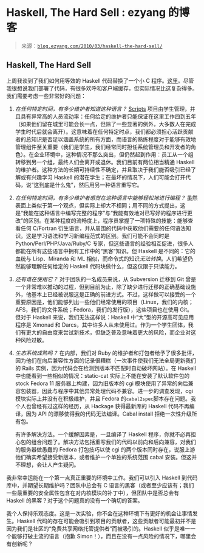 <!--yml

category: 未分类

date: 2024-07-01 18:18:25

-->

# Haskell, The Hard Sell : ezyang 的博客

> 来源：[`blog.ezyang.com/2010/03/haskell-the-hard-sell/`](http://blog.ezyang.com/2010/03/haskell-the-hard-sell/)

## Haskell, The Hard Sell

上周我谈到了我们如何用等效的 Haskell 代码替换了一个小 C 程序。[这里](http://blog.ezyang.com/2010/03/replacing-small-c-programs-with-haskell/)。尽管我很想说我们部署了代码，有很多欢呼和客户端缓存，但实际情况比这复杂得多。我们需要考虑一些非常好的问题：

1.  *在任何特定时间，有多少维护者知道这种语言？* [Scripts](http://scripts.mit.edu) 项目由学生管理，并且具有异常高的人员流动率：任何给定的维护者只能保证在这里工作四到五年（如果他们留在城里可能会长一点，但除了一些显著的例外，大多数人在完成学生时代后就会离开）。这意味着在任何特定时点，我们都必须担心活跃贡献者的总知识是否足以涵盖系统的所有方面，而语言的熟练程度对于能够有效地管理组件至关重要（我们是学生，我们经常同时担任系统管理员和开发者的角色）。在企业环境中，这种情况不那么突出，但仍然起到作用：员工从一个组转移到另一个组，最终人们会离开或退休。我们目前有两位相当精通 Haskell 的维护者。这种方法的长期可持续性不确定，并且取决于我们能否吸引已经了解或有兴趣学习 Haskell 的潜在学生；在最坏的情况下，人们可能会打开代码，说“这到底是什么鬼”，然后用另一种语言重写它。

1.  *在任何特定时间，有多少维护者感觉在这种语言中能够轻松地进行编程？* 虽然表面上类似于第一个观点，但实际上却大不相同；用不同的方式提出，这是“我能在这种语言中编写完整的程序”与“我能有效地对已写好的程序进行更改”的区别。在某种程度的流畅度上，程序员掌握了一项特殊的技能：能够查看任何 C/Fortran 衍生语言，并从周围的代码中获取他们需要的任何语法知识。这是学习语法和学习新编程范式的区别。我们可能不会同时是 Python/Perl/PHP/Java/Ruby/C 专家，但这些语言的经验相互促进，很多人都能在所有这些语言中拥有工作中的“黑客”知识。但 Haskell 是不同的：它的血统与 Lisp、Miranda 和 ML 相似，而命令式的知识*无法转换*。人们希望仍然能够理解任何给定的 Haskell 代码块做什么，但这仅限于只读能力。

1.  *还有谁在使用它？* 对于团队的一名成员来说，从 Subversion 迁移到 Git 曾是一个非常难以推动的过程，但到目前为止，除了缺少进行迁移的正确基础设施外，他基本上已经被说服这是正确的前进方式。不过，这样做可以接受的一个重要原因是，他们能够列出一些他们经常使用的项目（Linux，我们的内核；AFS，我们的文件系统；Fedora，我们的发行版），这些项目也在使用 Git。但对于 Haskell 来说，我们无法这样说：Haskell 中“大”型的开源高可见应用程序是 Xmonad 和 Darcs，其中许多人从未使用过。作为一个学生团体，我们有更大的自由度来尝试新技术，但缺乏普及意味着更大的风险，而企业对这种风险过敏。

1.  *生态系统成熟吗？* 在内部，我们对 Ruby 的维护者和打包者给予了很多批评，因为他们在向后兼容性方面的记录很糟糕（一次事件使我们无法全局更新我们的 Rails 实例，因为代码会在检测到版本不匹配时自动破坏网站）。在 Haskell 中也能看到一些相似的情况：static-cat 实际上不能在安装了默认软件包的 stock Fedora 11 服务器上构建，因为旧版本的 cgi 模块使用了异常的向后兼容包装器，因此与程序中其他异常处理代码不兼容。进一步的调查发现，cgi 模块实际上并没有在积极维护，并且 Fedora 的`cabal2spec`脚本存在问题。我个人也曾经有过这样的经历，从 Hackage 获得最新库的 Haskell 代码不再编译，因为 API 的漂移使得我的代码无法编译。Cabal install 拒绝一次性升级所有包。

    有许多解决方法。一个缓解因素是，一旦编译了 Haskell 程序，你就不必再担心包的组合问题了。解决方法包括重写我们的代码以前向和后向兼容，对我们的服务器做愚蠢的 Fedora 打包技巧以使 cgi 的两个版本同时存在，说服上游他们确实希望接受新版本，或者维护一个单独的系统范围 cabal 安装。但这并不理想，会让人产生疑问。

我非常幸运能在一个第一点真正重要的环境中工作。我们可以引入 Haskell 到代码库中，并期望长期维护吗？团队中总会有 C 语言的黑客（或者至少应该有；我们一些最重要的安全属性包含在对内核模块的补丁中），但团队中是否总会有 Haskell 的黑客？对于这个问题真的没有一个确切的答案。

我个人保持乐观态度。这是一次实验，你不会在这种环境下有更好的机会让事情发生。Haskell 代码的存在可能会吸引到项目的贡献者，这些贡献者可能最初并不是因为我们是社区的“免费共享网络托管提供者”而被吸引的。Haskell 似乎是唯一一个能够打破主流的语言（抱歉 Simon！），而且在没有一点风险的情况下，哪里会有创新呢？

